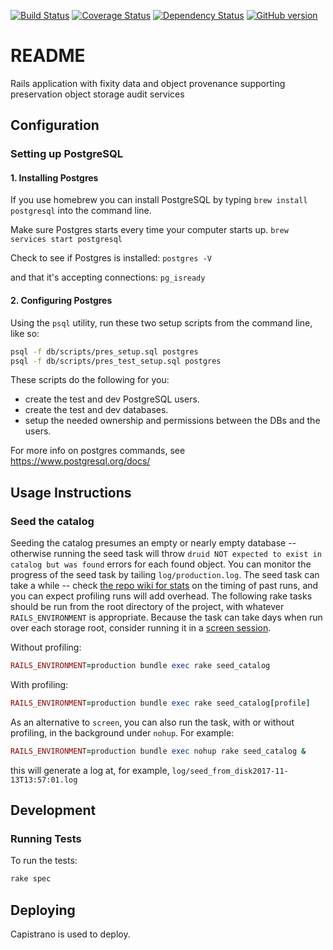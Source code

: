 [![Build Status](https://travis-ci.org/sul-dlss/preservation_catalog.svg?branch=master)](https://travis-ci.org/sul-dlss/preservation_catalog)
[![Coverage Status](https://coveralls.io/repos/github/sul-dlss/preservation_catalog/badge.svg?branch=master)](https://coveralls.io/github/sul-dlss/preservation_catalog?branch=master)
[![Dependency Status](https://gemnasium.com/badges/github.com/sul-dlss/preservation_catalog.svg)](https://gemnasium.com/github.com/sul-dlss/preservation_catalog)
[![GitHub version](https://badge.fury.io/gh/sul-dlss%2Fpreservation_catalog.svg)](https://badge.fury.io/gh/sul-dlss%2Fpreservation_catalog)


# README


Rails application with fixity data and object provenance supporting preservation object storage audit services


## Configuration

### Setting up PostgreSQL

#### 1. Installing Postgres

If you use homebrew you can install PostgreSQL by typing  `brew install postgresql` into the command line.

Make sure Postgres starts every time your computer starts up.
`brew services start postgresql`

Check to see if Postgres is installed:
`postgres -V`

and that it's accepting connections:
`pg_isready`

#### 2. Configuring Postgres

Using the `psql` utility, run these two setup scripts from the command line, like so:
```sh
psql -f db/scripts/pres_setup.sql postgres
psql -f db/scripts/pres_test_setup.sql postgres
```

These scripts do the following for you:
* create the test and dev PostgreSQL users.
* create the test and dev databases.
* setup the needed ownership and permissions between the DBs and the users.

For more info on postgres commands, see https://www.postgresql.org/docs/


## Usage Instructions

### Seed the catalog

Seeding the catalog presumes an empty or nearly empty database -- otherwise running the seed task will throw `druid NOT expected to exist in catalog but was found` errors for each found object. You can monitor the progress of the seed task by tailing `log/production.log`. The seed task can take a while -- check [the repo wiki for stats](https://github.com/sul-dlss/preservation_catalog/wiki/Stats) on the timing of past runs, and you can expect profiling runs will add overhead. The following rake tasks should be run from the root directory of the project, with whatever `RAILS_ENVIRONMENT` is appropriate. Because the task can take days when run over each storage root, consider running it in a [screen session](http://thingsilearned.com/2009/05/26/gnu-screen-super-basic-tutorial/).

Without profiling:
```ruby
RAILS_ENVIRONMENT=production bundle exec rake seed_catalog
```

With profiling:
```ruby
RAILS_ENVIRONMENT=production bundle exec rake seed_catalog[profile]
```
As an alternative to `screen`, you can also run the task, with or without profiling, in the background under `nohup`. For example:

```ruby
RAILS_ENVIRONMENT=production bundle exec nohup rake seed_catalog &
```

this will generate a log at, for example, `log/seed_from_disk2017-11-13T13:57:01.log`

## Development

### Running Tests

To run the tests:

```sh
rake spec
```

## Deploying

Capistrano is used to deploy.
